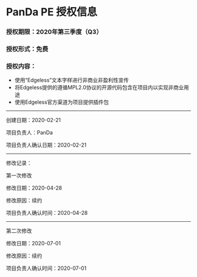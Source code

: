 # PanDa PE 授权信息
### 授权期限：2020年第三季度（Q3）
### 授权形式：免费
### 授权内容：
* 使用“Edgeless”文本字样进行非商业非盈利性宣传
* 将Edgeless提供的遵循MPL2.0协议的开源代码包含在项目内以实现非商业用途
* 使用Edgeless官方渠道为项目提供插件包

***

创建日期：2020-02-21

项目负责人：PanDa

项目负责人确认日期：2020-02-21

***

修改记录：

第一次修改

修改日期：2020-04-28

修改原因：续约

项目负责人确认时间：2020-04-28

***

第二次修改

修改日期：2020-07-01

修改原因：续约

项目负责人确认时间：2020-07-01